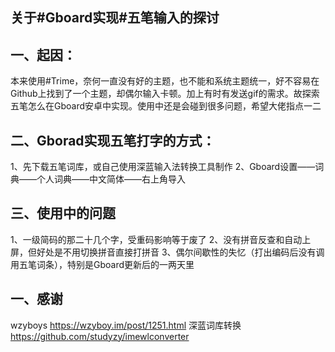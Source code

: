 ## 关于#Gboard实现#五笔输入的探讨
## 一、起因：
本来使用#Trime，奈何一直没有好的主题，也不能和系统主题统一，好不容易在Github上找到了一个主题，却偶尔输入卡顿。加上有时有发送gif的需求。故探索五笔怎么在Gboard安卓中实现。使用中还是会碰到很多问题，希望大佬指点一二

## 二、Gborad实现五笔打字的方式：
1、先下载五笔词库，或自己使用深蓝输入法转换工具制作
2、Gboard设置——词典——个人词典——中文简体——右上角导入

## 三、使用中的问题
1、一级简码的那二十几个字，受重码影响等于废了
2、没有拼音反查和自动上屏，但好处是不用切换拼音直接打拼音
3、偶尔间歇性的失忆（打出编码后没有调用五笔词条），特别是Gboard更新后的一两天里

## 一、感谢
wzyboys   https://wzyboy.im/post/1251.html
深蓝词库转换   https://github.com/studyzy/imewlconverter

